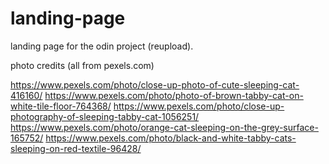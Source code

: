 # landing-page
landing page for the odin project (reupload).

photo credits (all from pexels.com)

https://www.pexels.com/photo/close-up-photo-of-cute-sleeping-cat-416160/
https://www.pexels.com/photo/photo-of-brown-tabby-cat-on-white-tile-floor-764368/
https://www.pexels.com/photo/close-up-photography-of-sleeping-tabby-cat-1056251/
https://www.pexels.com/photo/orange-cat-sleeping-on-the-grey-surface-165752/
https://www.pexels.com/photo/black-and-white-tabby-cats-sleeping-on-red-textile-96428/
